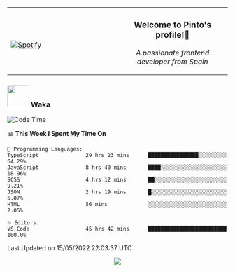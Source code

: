 <table width="100%" align="center"> 
  <tr>
  <td width="50%">
      
&nbsp; <br> [![Spotify](https://novatorem-zeta-rust.vercel.app/api/spotify)](https://open.spotify.com/user/novatorem-zeta-rust)

  </td>
  <td width="50%">
    <h3 align="center">Welcome to Pinto's profile!👋</h3>
    <p align="center"><em>A passionate frontend developer from Spain</em></p>
  </td>
  </table>

### <img src="https://media.giphy.com/media/VgCDAzcKvsR6OM0uWg/giphy.gif" width="50"> Waka

  <!--START_SECTION:waka-->
![Code Time](http://img.shields.io/badge/Code%20Time-368%20hrs%2041%20mins-blue)

📊 **This Week I Spent My Time On** 

```text
💬 Programming Languages: 
TypeScript               29 hrs 23 mins      ████████████████░░░░░░░░░   64.29% 
JavaScript               8 hrs 40 mins       ████░░░░░░░░░░░░░░░░░░░░░   18.96% 
SCSS                     4 hrs 12 mins       ██░░░░░░░░░░░░░░░░░░░░░░░   9.21% 
JSON                     2 hrs 19 mins       █░░░░░░░░░░░░░░░░░░░░░░░░   5.07% 
HTML                     56 mins             ░░░░░░░░░░░░░░░░░░░░░░░░░   2.05%

🔥 Editors: 
VS Code                  45 hrs 42 mins      █████████████████████████   100.0%

```


 Last Updated on 15/05/2022 22:03:37 UTC
<!--END_SECTION:waka-->

<div align="center">
<img src="https://github-readme-stats-gilt-tau.vercel.app/api/top-langs/?username=pinto-hub&layout=compact&theme=dracula" />
</div>

